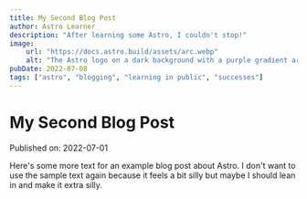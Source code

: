 ```yaml
---
title: My Second Blog Post
author: Astro Learner
description: "After learning some Astro, I couldn't stop!"
image:
    url: "https://docs.astro.build/assets/arc.webp"
    alt: "The Astro logo on a dark background with a purple gradient arc."
pubDate: 2022-07-08
tags: ["astro", "blogging", "learning in public", "successes"]
---
```

# My Second Blog Post

Published on: 2022-07-01

Here's some more text for an example blog post about Astro. I don't want to use the sample text again because it feels a bit silly but maybe I should lean in and make it extra silly. 